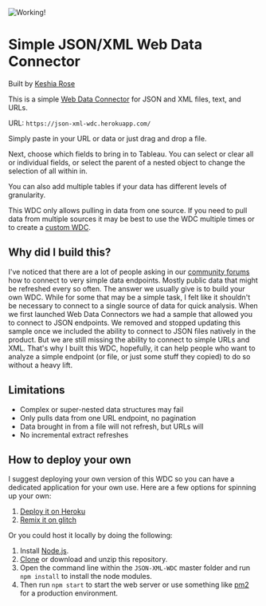 ![Working!](https://img.shields.io/badge/Status-Working-brightgreen)

# Simple JSON/XML Web Data Connector

Built by [Keshia Rose](https://twitter.com/KroseKeshia)

This is a simple [Web Data Connector](https://tableau.github.io/webdataconnector/docs/) for JSON and XML files, text, and URLs.

URL: `https://json-xml-wdc.herokuapp.com/`

Simply paste in your URL or data or just drag and drop a file.

Next, choose which fields to bring in to Tableau. You can select or clear all or individual fields, or select the parent of a nested object to change the selection of all within in.

You can also add multiple tables if your data has different levels of granularity.

This WDC only allows pulling in data from one source. If you need to pull data from multiple sources it may be best to use the WDC multiple times or to create a [custom WDC](https://tableau.github.io/webdataconnector/docs/).

## Why did I build this?

I've noticed that there are a lot of people asking in our [community forums](https://community.tableau.com/) how to connect to very simple data endpoints. Mostly public data that might be refreshed every so often. The answer we usually give is to build your own WDC. While for some that may be a simple task, I felt like it shouldn't be necessary to connect to a single source of data for quick analysis. When we first launched Web Data Connectors we had a sample that allowed you to connect to JSON endpoints. We removed and stopped updating this sample once we included the ability to connect to JSON files natively in the product. But we are still missing the ability to connect to simple URLs and XML. That's why I built this WDC, hopefully, it can help people who want to analyze a simple endpoint (or file, or just some stuff they copied) to do so without a heavy lift.

## Limitations

- Complex or super-nested data structures may fail
- Only pulls data from one URL endpoint, no pagination
- Data brought in from a file will not refresh, but URLs will
- No incremental extract refreshes

## How to deploy your own

I suggest deploying your own version of this WDC so you can have a dedicated application for your own use. Here are a few options for spinning up your own:

1. [Deploy it on Heroku](https://heroku.com/deploy?template=https://github.com/KeshiaRose/json-xml-wdc)
1. [Remix it on glitch](https://glitch.com/edit/#!/remix/json-xml-wdc)

Or you could host it locally by doing the following:

1. Install [Node.js](https://nodejs.org).
1. [Clone](https://github.com/KeshiaRose/JSON-XML-WDC) or download and unzip this repository.
1. Open the command line within the `JSON-XML-WDC` master folder and run `npm install` to install the node modules.
1. Then run `npm start` to start the web server or use something like [pm2](https://pm2.keymetrics.io/) for a production environment.
